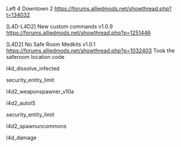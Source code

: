 Left 4 Downtown 2
https://forums.alliedmods.net/showthread.php?t=134032

[L4D-L4D2] New custom commands v1.0.9
https://forums.alliedmods.net/showthread.php?p=1251446

[L4D2] No Safe Room Medkits v1.0.1
https://forums.alliedmods.net/showthread.php?p=1032403
Took the saferoom location code

l4d_dissolve_infected

security_entity_limit

l4d2_weaponspawner_v10a

l4d2_autoIS

security_entity_limit

l4d2_spawnuncommons

l4d_damage